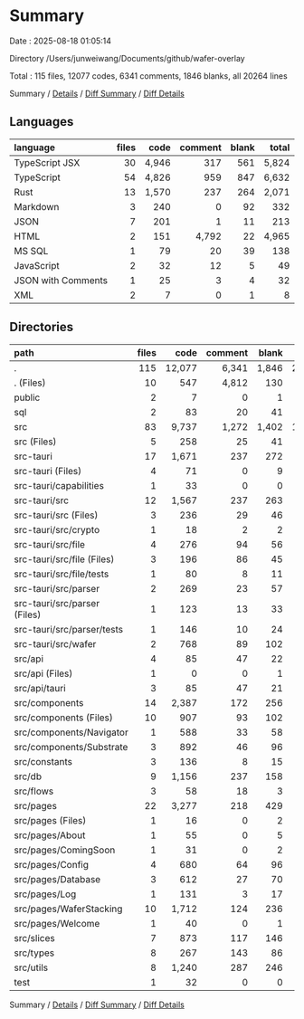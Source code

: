 # Summary

Date : 2025-08-18 01:05:14

Directory /Users/junweiwang/Documents/github/wafer-overlay

Total : 115 files,  12077 codes, 6341 comments, 1846 blanks, all 20264 lines

Summary / [Details](details.md) / [Diff Summary](diff.md) / [Diff Details](diff-details.md)

## Languages
| language | files | code | comment | blank | total |
| :--- | ---: | ---: | ---: | ---: | ---: |
| TypeScript JSX | 30 | 4,946 | 317 | 561 | 5,824 |
| TypeScript | 54 | 4,826 | 959 | 847 | 6,632 |
| Rust | 13 | 1,570 | 237 | 264 | 2,071 |
| Markdown | 3 | 240 | 0 | 92 | 332 |
| JSON | 7 | 201 | 1 | 11 | 213 |
| HTML | 2 | 151 | 4,792 | 22 | 4,965 |
| MS SQL | 1 | 79 | 20 | 39 | 138 |
| JavaScript | 2 | 32 | 12 | 5 | 49 |
| JSON with Comments | 1 | 25 | 3 | 4 | 32 |
| XML | 2 | 7 | 0 | 1 | 8 |

## Directories
| path | files | code | comment | blank | total |
| :--- | ---: | ---: | ---: | ---: | ---: |
| . | 115 | 12,077 | 6,341 | 1,846 | 20,264 |
| . (Files) | 10 | 547 | 4,812 | 130 | 5,489 |
| public | 2 | 7 | 0 | 1 | 8 |
| sql | 2 | 83 | 20 | 41 | 144 |
| src | 83 | 9,737 | 1,272 | 1,402 | 12,411 |
| src (Files) | 5 | 258 | 25 | 41 | 324 |
| src-tauri | 17 | 1,671 | 237 | 272 | 2,180 |
| src-tauri (Files) | 4 | 71 | 0 | 9 | 80 |
| src-tauri/capabilities | 1 | 33 | 0 | 0 | 33 |
| src-tauri/src | 12 | 1,567 | 237 | 263 | 2,067 |
| src-tauri/src (Files) | 3 | 236 | 29 | 46 | 311 |
| src-tauri/src/crypto | 1 | 18 | 2 | 2 | 22 |
| src-tauri/src/file | 4 | 276 | 94 | 56 | 426 |
| src-tauri/src/file (Files) | 3 | 196 | 86 | 45 | 327 |
| src-tauri/src/file/tests | 1 | 80 | 8 | 11 | 99 |
| src-tauri/src/parser | 2 | 269 | 23 | 57 | 349 |
| src-tauri/src/parser (Files) | 1 | 123 | 13 | 33 | 169 |
| src-tauri/src/parser/tests | 1 | 146 | 10 | 24 | 180 |
| src-tauri/src/wafer | 2 | 768 | 89 | 102 | 959 |
| src/api | 4 | 85 | 47 | 22 | 154 |
| src/api (Files) | 1 | 0 | 0 | 1 | 1 |
| src/api/tauri | 3 | 85 | 47 | 21 | 153 |
| src/components | 14 | 2,387 | 172 | 256 | 2,815 |
| src/components (Files) | 10 | 907 | 93 | 102 | 1,102 |
| src/components/Navigator | 1 | 588 | 33 | 58 | 679 |
| src/components/Substrate | 3 | 892 | 46 | 96 | 1,034 |
| src/constants | 3 | 136 | 8 | 15 | 159 |
| src/db | 9 | 1,156 | 237 | 158 | 1,551 |
| src/flows | 3 | 58 | 18 | 3 | 79 |
| src/pages | 22 | 3,277 | 218 | 429 | 3,924 |
| src/pages (Files) | 1 | 16 | 0 | 2 | 18 |
| src/pages/About | 1 | 55 | 0 | 5 | 60 |
| src/pages/ComingSoon | 1 | 31 | 0 | 2 | 33 |
| src/pages/Config | 4 | 680 | 64 | 96 | 840 |
| src/pages/Database | 3 | 612 | 27 | 70 | 709 |
| src/pages/Log | 1 | 131 | 3 | 17 | 151 |
| src/pages/WaferStacking | 10 | 1,712 | 124 | 236 | 2,072 |
| src/pages/Welcome | 1 | 40 | 0 | 1 | 41 |
| src/slices | 7 | 873 | 117 | 146 | 1,136 |
| src/types | 8 | 267 | 143 | 86 | 496 |
| src/utils | 8 | 1,240 | 287 | 246 | 1,773 |
| test | 1 | 32 | 0 | 0 | 32 |

Summary / [Details](details.md) / [Diff Summary](diff.md) / [Diff Details](diff-details.md)